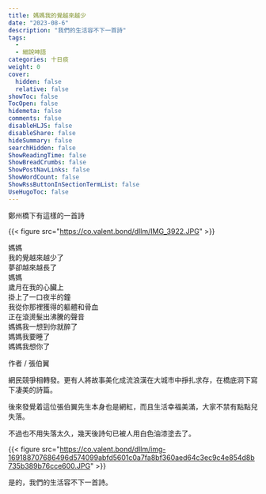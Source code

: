```yaml
---
title: 媽媽我的覺越來越少
date: "2023-08-6"
description: "我們的生活容不下一首詩"
tags:
  - 
  - 細說呻語
categories: 十日痰
weight: 0
cover:
  hidden: false
  relative: false
showToc: false
TocOpen: false
hidemeta: false
comments: false
disableHLJS: false
disableShare: false
hideSummary: false
searchHidden: false
ShowReadingTime: false
ShowBreadCrumbs: false
ShowPostNavLinks: false
ShowWordCount: false
ShowRssButtonInSectionTermList: false
UseHugoToc: false
---
```

鄭州橋下有這樣的一首詩

{{< figure src="https://co.valent.bond/dllm/IMG_3922.JPG" >}}

媽媽  
我的覺越來越少了  
夢卻越來越長了  
媽媽  
歲月在我的心臟上  
掛上了一口夜半的鐘  
我從你那裡獲得的軀體和骨血  
正在滾燙髮出沸騰的聲音  
媽媽我一想到你就醉了  
媽媽我要睡了  
媽媽我想你了

作者 / 張伯翼

網民競爭相轉發。更有人將故事美化成流浪漢在大城市中掙扎求存，在橋底洞下寫下凄美的詩篇。

後來發覺着這位張伯翼先生本身也是網紅，而且生活幸福美滿，大家不禁有點點兒失落。

不過也不用失落太久，幾天後詩句已被人用白色油漆塗去了。

{{< figure src="https://co.valent.bond/dllm/img-169188707686496d574099abfd5601c0a7fa8bf360aed64c3ec9c4e854d8b735b389b76cce600.JPG" >}}

是的，我們的生活容不下一首詩。

